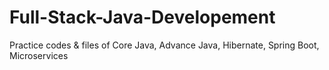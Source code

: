 # Full-Stack-Java-Developement
Practice codes &amp; files of Core Java, Advance Java, Hibernate, Spring Boot, Microservices
